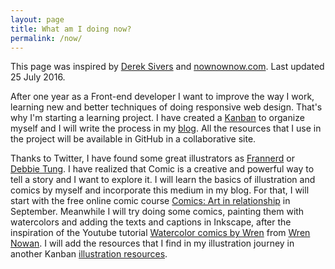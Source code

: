 ```yaml
---
layout: page
title: What am I doing now?
permalink: /now/
---
```


This page was inspired by <a href="https://sivers.org/now">Derek Sivers</a> and <a href="http://nownownow.com">nownownow.com</a>. Last updated 25 July 2016.

After one year as a Front-end developer I want to improve the way I work, learning new and better techniques of doing responsive web design. That's why I'm starting a learning project. I have created a <a href="https://tree.taiga.io/project/cristinafsanz-improving-in-front-end-development/kanban">Kanban</a> to organize myself and I will write the process in my <a href="http://cristinafsanz.github.io/projects/blog/">blog</a>. All the resources that I use in the project will be available in GitHub in a collaborative site.

Thanks to Twitter, I have found some great illustrators as <a href="https://twitter.com/frannerd">Frannerd</a> or <a href="https://twitter.com/WheresMyBubble">Debbie Tung</a>. I have realized that Comic is a creative and powerful way to tell a story and I want to explore it. I will learn the basics of illustration and comics by myself and incorporate this medium in my blog. For that, I will start with the free online comic course <a href="https://www.kadenze.com/courses/comics-art-in-relationship-ii/info">Comics: Art in relationship</a> in September. Meanwhile I will try doing some comics, painting them with watercolors and adding the texts and captions in Inkscape, after the inspiration of the Youtube tutorial <a href="https://www.youtube.com/watch?v=ofj9w31npF4">Watercolor comics by Wren</a> from <a href="http://wrensart.blogspot.com.es/">Wren Nowan</a>. I will add the resources that I find in my illustration journey in another Kanban <a href="https://tree.taiga.io/project/cristinafsanz-resources-learning-illustration/kanban">illustration resources</a>.



